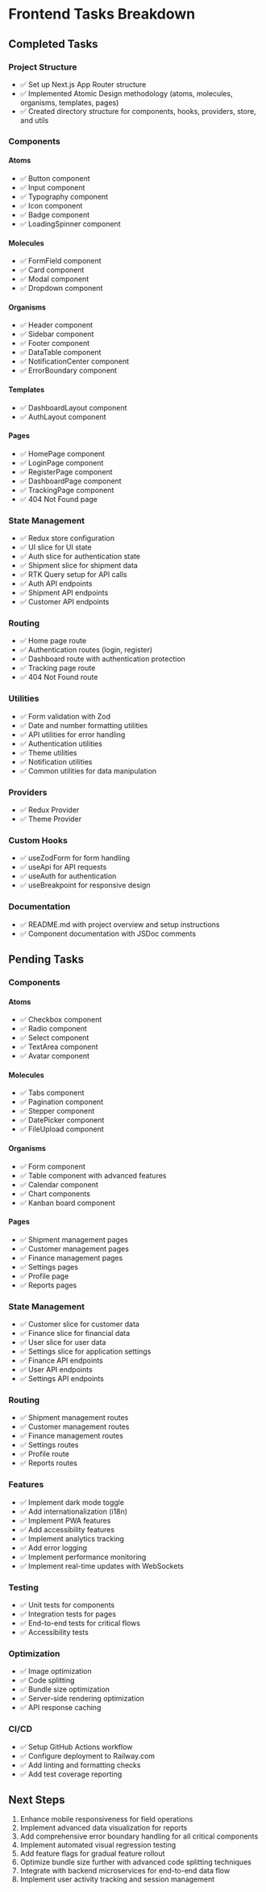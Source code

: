 # Frontend Tasks Breakdown

## Completed Tasks

### Project Structure
- ✅ Set up Next.js App Router structure
- ✅ Implemented Atomic Design methodology (atoms, molecules, organisms, templates, pages)
- ✅ Created directory structure for components, hooks, providers, store, and utils

### Components
#### Atoms
- ✅ Button component
- ✅ Input component
- ✅ Typography component
- ✅ Icon component
- ✅ Badge component
- ✅ LoadingSpinner component

#### Molecules
- ✅ FormField component
- ✅ Card component
- ✅ Modal component
- ✅ Dropdown component

#### Organisms
- ✅ Header component
- ✅ Sidebar component
- ✅ Footer component
- ✅ DataTable component
- ✅ NotificationCenter component
- ✅ ErrorBoundary component

#### Templates
- ✅ DashboardLayout component
- ✅ AuthLayout component

#### Pages
- ✅ HomePage component
- ✅ LoginPage component
- ✅ RegisterPage component
- ✅ DashboardPage component
- ✅ TrackingPage component
- ✅ 404 Not Found page

### State Management
- ✅ Redux store configuration
- ✅ UI slice for UI state
- ✅ Auth slice for authentication state
- ✅ Shipment slice for shipment data
- ✅ RTK Query setup for API calls
- ✅ Auth API endpoints
- ✅ Shipment API endpoints
- ✅ Customer API endpoints

### Routing
- ✅ Home page route
- ✅ Authentication routes (login, register)
- ✅ Dashboard route with authentication protection
- ✅ Tracking page route
- ✅ 404 Not Found route

### Utilities
- ✅ Form validation with Zod
- ✅ Date and number formatting utilities
- ✅ API utilities for error handling
- ✅ Authentication utilities
- ✅ Theme utilities
- ✅ Notification utilities
- ✅ Common utilities for data manipulation

### Providers
- ✅ Redux Provider
- ✅ Theme Provider

### Custom Hooks
- ✅ useZodForm for form handling
- ✅ useApi for API requests
- ✅ useAuth for authentication
- ✅ useBreakpoint for responsive design

### Documentation
- ✅ README.md with project overview and setup instructions
- ✅ Component documentation with JSDoc comments

## Pending Tasks

### Components
#### Atoms
- ✅ Checkbox component
- ✅ Radio component
- ✅ Select component
- ✅ TextArea component
- ✅ Avatar component

#### Molecules
- ✅ Tabs component
- ✅ Pagination component
- ✅ Stepper component
- ✅ DatePicker component
- ✅ FileUpload component

#### Organisms
- ✅ Form component
- ✅ Table component with advanced features
- ✅ Calendar component
- ✅ Chart components
- ✅ Kanban board component

#### Pages
- ✅ Shipment management pages
- ✅ Customer management pages
- ✅ Finance management pages
- ✅ Settings pages
- ✅ Profile page
- ✅ Reports pages

### State Management
- ✅ Customer slice for customer data
- ✅ Finance slice for financial data
- ✅ User slice for user data
- ✅ Settings slice for application settings
- ✅ Finance API endpoints
- ✅ User API endpoints
- ✅ Settings API endpoints

### Routing
- ✅ Shipment management routes
- ✅ Customer management routes
- ✅ Finance management routes
- ✅ Settings routes
- ✅ Profile route
- ✅ Reports routes

### Features
- ✅ Implement dark mode toggle
- ✅ Add internationalization (i18n)
- ✅ Implement PWA features
- ✅ Add accessibility features
- ✅ Implement analytics tracking
- ✅ Add error logging
- ✅ Implement performance monitoring
- ✅ Implement real-time updates with WebSockets

### Testing
- ✅ Unit tests for components
- ✅ Integration tests for pages
- ✅ End-to-end tests for critical flows
- ✅ Accessibility tests

### Optimization
- ✅ Image optimization
- ✅ Code splitting
- ✅ Bundle size optimization
- ✅ Server-side rendering optimization
- ✅ API response caching

### CI/CD
- ✅ Setup GitHub Actions workflow
- ✅ Configure deployment to Railway.com
- ✅ Add linting and formatting checks
- ✅ Add test coverage reporting

## Next Steps

1. Enhance mobile responsiveness for field operations
2. Implement advanced data visualization for reports
3. Add comprehensive error boundary handling for all critical components
4. Implement automated visual regression testing
5. Add feature flags for gradual feature rollout
6. Optimize bundle size further with advanced code splitting techniques
7. Integrate with backend microservices for end-to-end data flow
8. Implement user activity tracking and session management
